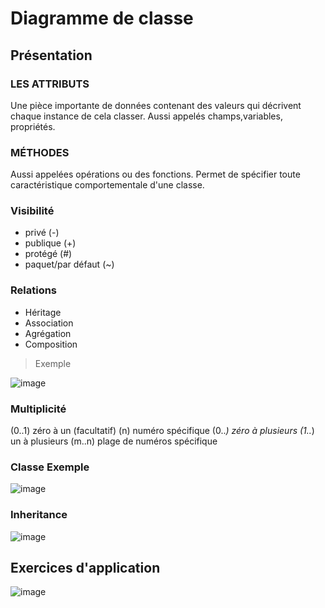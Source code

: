 # Diagramme de classe

## Présentation

### LES ATTRIBUTS
Une pièce importante de données contenant des valeurs qui décrivent chaque instance de cela classer. Aussi appelés champs,variables, propriétés.


### MÉTHODES
Aussi appelées opérations ou des fonctions. Permet de spécifier toute caractéristique comportementale d'une classe.


### Visibilité

- privé (-)
- publique (+)
- protégé (#)
- paquet/par défaut (~)


### Relations

- Héritage 
- Association
- Agrégation 
- Composition 

> Exemple 

![image](https://user-images.githubusercontent.com/92023794/199716632-4fa43241-e7e6-4ac1-bca4-d47a58a0dd98.png)


### Multiplicité

(0..1) zéro à un (facultatif)
(n) numéro spécifique
(0..*) zéro à plusieurs
(1..*) un à plusieurs
(m..n) plage de numéros spécifique


### Classe Exemple

![image](https://user-images.githubusercontent.com/92023794/199478499-6d4c58b5-8a33-4fd7-9fee-5675b2858e9e.png)


### Inheritance

![image](https://user-images.githubusercontent.com/92023794/199478634-a7ea4f5b-163e-4839-8505-b87cf891c1cd.png)


## Exercices d'application

![image](https://user-images.githubusercontent.com/92023794/199696187-0cb14b94-1ec5-43d6-9efe-a03dc7cea9de.png)

